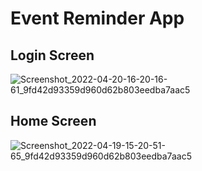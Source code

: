 # Event Reminder App

## Login Screen

![Screenshot_2022-04-20-16-20-16-61_9fd42d93359d960d62b803eedba7aac5](https://user-images.githubusercontent.com/73344827/164208333-36dac6de-9b86-4bbb-ba0a-52db620ffdb1.jpg)

## Home Screen

![Screenshot_2022-04-19-15-20-51-65_9fd42d93359d960d62b803eedba7aac5](https://user-images.githubusercontent.com/73344827/164208357-e07d4f67-7eb1-4d30-8fdd-1354fe5b0289.jpg)
